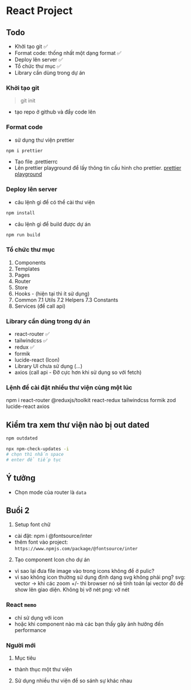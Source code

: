 # React Project

## Todo

- Khởi tạo git ✅
- Format code: thống nhất một dạng format ✅
- Deploy lên server ✅
- Tổ chức thư mục ✅
- Library cần dùng trong dự án

### Khởi tạo git
>
> git init

- tạo repo ở github và đẩy code lên

### Format code

- sử dụng thư viện prettier

```bash
npm i prettier
```

- Tạo file .prettierrc
- Lên prettier playground để lấy thông tin cấu hình cho prettier. [prettier playground](https://prettier.io/playground/)

### Deploy lên server

- câu lệnh gì để có thể cài thư viện

```bash
npm install
```

- câu lệnh gì để build được dự án

```bash
npm run build
```

### Tổ chức thư mục

1. Components
2. Templates
3. Pages
4. Router
5. Store
6. Hooks - (hiện tại thì ít sử dụng)
7. Common
    7.1 Utils
    7.2 Helpers
    7.3 Constants
8. Services (để call api)

### Library cần dùng trong dự án

- react-router ✅
- tailwindcss ✅
- redux ✅
- formik
- lucide-react (Icon)
- Library UI chưa sử dụng (...)
- axios (call api - Đỡ cực hơn khi sử dụng so với fetch)

### Lệnh để cài đặt nhiều thư viện cùng một lúc

npm i react-router @reduxjs/toolkit react-redux tailwindcss formik zod lucide-react axios

## Kiểm tra xem thư viện nào bị out dated

```bash
npm outdated
```

```bash
npx npm-check-updates -i
# chọn thì nhấn space
# enter để tiếp tục
```

## Ý tưởng

- Chọn mode của router là `data`

## Buổi 2

1. Setup font chữ

- cài đặt: npm i @fontsource/inter
- thêm font vào project: `https://www.npmjs.com/package/@fontsource/inter`

2. Tạo component Icon cho dự án

- vì sao lại đưa file image vào trong icons không để ở pulic? 
- vì sao không icon thường sử dụng định dạng svg không phải png?
svg: vector -> khi các zoom +/- thì browser nó sẽ tính toán lại vector đó để show lên giao diện. Không bị vỡ nét
png: vỡ nét


### React `memo`

- chỉ sử dụng với icon
- hoặc khi component nào mà các bạn thấy gây ảnh hưởng đến performance

### Người mới

1. Mục tiêu
- thành thục một thư viện

2. Sử dụng nhiều thư viện để so sánh sự khác nhau